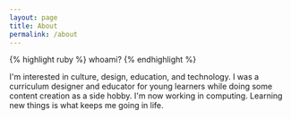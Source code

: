 ```yaml
---
layout: page
title: About 
permalink: /about
---
```

 
{% highlight ruby %}
whoami?
{% endhighlight %}

I'm interested in culture, design, education, and technology. 
I was a curriculum designer and educator for young learners while doing some content creation as a side hobby. 
I'm now working in computing. 
Learning new things is what keeps me going in life.
